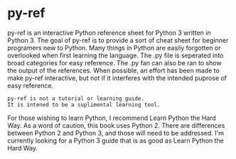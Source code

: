 py-ref
======

py-ref is an interactive Python reference sheet for Python 3 written in Python 3.
The goal of py-ref is to provide a sort of cheat sheet for beginner programers new to Python.
Many things in Python are easily forgotten or overlooked when first learning the language.
The .py file is seperated into broad categories for easy reference.
The .py fan can also be ran to show the output of the references.
When possible, an effort has been made to make py-ref interactive, but not if it interferes with the intended puprose of easy reference.

    py-ref is not a tutorial or learning guide.
    It is intened to be a suplimental learning tool.
    
For those wishing to learn Python, I recommend Learn Python the Hard Way. As a word of caution, this book uses Python 2. There are differences between Python 2 and Python 3, and those will need to be addressed. I'm currently looking for a Python 3 guide that is as good as Learn Python the Hard Way.
